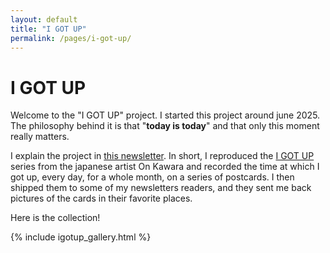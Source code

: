 ```yaml
---
layout: default
title: "I GOT UP"
permalink: /pages/i-got-up/
---
```


# I GOT UP

Welcome to the "I GOT UP" project. I started this project around june 2025. 
The philosophy behind it is that "**today is today**" and that only this moment really matters.

I explain the project in [this newsletter](https://paolamasuzzo.substack.com/p/oggi-e-oggi).
In short, I reproduced the [I GOT UP](https://flashbak.com/creativity-from-boredom-and-routine-on-kawaras-i-got-up-postcards-1968-1979-418177/)
series from the japanese artist On Kawara and recorded the time at which I got up, every day, for a whole month, on a series
of postcards. I then shipped them to some of my newsletters readers, and they sent me back pictures of the cards in their favorite places.

Here is the collection!

<div class="gallery">
  {% include igotup_gallery.html %}
</div>
